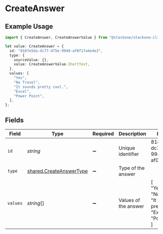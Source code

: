 # CreateAnswer

## Example Usage

```typescript
import { CreateAnswer, CreateAnswerValue } from "@stackone/stackone-client-ts/sdk/models/shared";

let value: CreateAnswer = {
  id: "8187e5da-dc77-475e-9949-af0f1fa4e4e3",
  type: {
    sourceValue: {},
    value: CreateAnswerValue.ShortText,
  },
  values: [
    "Yes",
    "No Travel",
    "It sounds pretty cool.",
    "Excel",
    "Power Point",
  ],
};
```

## Fields

| Field                                                                     | Type                                                                      | Required                                                                  | Description                                                               | Example                                                                   |
| ------------------------------------------------------------------------- | ------------------------------------------------------------------------- | ------------------------------------------------------------------------- | ------------------------------------------------------------------------- | ------------------------------------------------------------------------- |
| `id`                                                                      | *string*                                                                  | :heavy_minus_sign:                                                        | Unique identifier                                                         | 8187e5da-dc77-475e-9949-af0f1fa4e4e3                                      |
| `type`                                                                    | [shared.CreateAnswerType](../../../sdk/models/shared/createanswertype.md) | :heavy_minus_sign:                                                        | Type of the answer                                                        |                                                                           |
| `values`                                                                  | *string*[]                                                                | :heavy_minus_sign:                                                        | Values of the answer                                                      | [<br/>"Yes",<br/>"No Travel",<br/>"It sounds pretty cool.",<br/>"Excel",<br/>"Power Point"<br/>] |